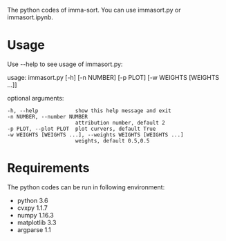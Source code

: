 The python codes of imma-sort. You can use immasort.py or immasort.ipynb.

# Usage

Use --help to see usage of immasort.py:

usage: immasort.py [-h] [-n NUMBER] [-p PLOT] [-w WEIGHTS [WEIGHTS ...]]

optional arguments:

    -h, --help            show this help message and exit
    -n NUMBER, --number NUMBER
                          attribution number, default 2 
    -p PLOT, --plot PLOT  plot curvers, default True
    -w WEIGHTS [WEIGHTS ...], --weights WEIGHTS [WEIGHTS ...]
                          weights, default 0.5,0.5

# Requirements
The python codes can be run in following environment:
- python 3.6
- cvxpy 1.1.7
- numpy 1.16.3
- matplotlib 3.3
- argparse 1.1
